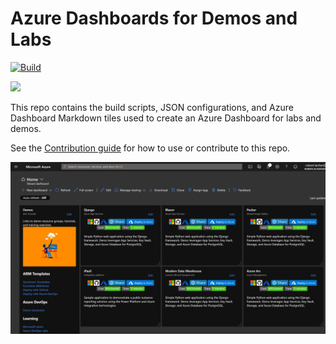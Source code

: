 # Azure Dashboards for Demos and Labs
[![Build](https://github.com/ralacher/azure-dashboards/actions/workflows/build-and-deploy.yml/badge.svg)](https://github.com/ralacher/azure-dashboards/actions/workflows/build-and-deploy.yml)

<a href="https://portal.azure.com/#create/Microsoft.Template/uri/https%3A%2F%2Fraw.githubusercontent.com%2Fralacher%2Fazure-dashboards%2Fmain%2Farm-templates%2FdeployDashboard.json" target="_blank">
  <img src="https://aka.ms/deploytoazurebutton"/>
</a>

This repo contains the build scripts, JSON configurations, and Azure Dashboard Markdown tiles used to create an Azure Dashboard for labs and demos.

See the [Contribution guide](CONTRIBUTING.md) for how to use or contribute to this repo.

![Dashboard](widgets/images/dashboard.png)
